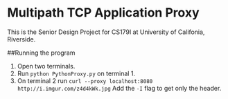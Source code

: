 # Multipath TCP Application Proxy

This is the Senior Design Project for CS179I at University of Califonia, Riverside.

##Running the program
1. Open two terminals.
2. Run `python PythonProxy.py` on terminal 1.
3. On terminal 2 run `curl --proxy localhost:8080 http://i.imgur.com/z4d4kWk.jpg`
   Add the `-I` flag to get only the header.
